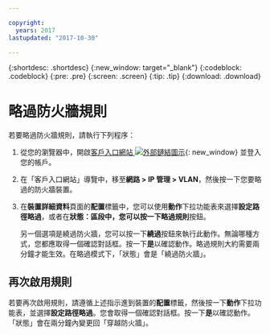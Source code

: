 ```yaml
---

copyright:
  years: 2017
lastupdated: "2017-10-30"

---
```


{:shortdesc: .shortdesc}
{:new_window: target="_blank"}
{:codeblock: .codeblock}
{:pre: .pre}
{:screen: .screen}
{:tip: .tip}
{:download: .download}

# 略過防火牆規則

若要略過防火牆規則，請執行下列程序：

1. 從您的瀏覽器中，開啟[客戶入口網站 ![外部鏈結圖示](../../icons/launch-glyph.svg "外部鏈結圖示")](https://control.softlayer.com/){: new_window} 並登入您的帳戶。
2. 在「客戶入口網站」導覽中，移至**網路 > IP 管理 > VLAN**，然後按一下您要略過的防火牆裝置。
3. 在**裝置詳細資料**頁面的**配置**標籤中，您可以使用**動作**下拉功能表來選擇**設定路徑略過**，或者在**狀態：**區段中，您可以按一下**略過規則**按鈕。 

	另一個選項是繞過防火牆，您可以按一下**繞過**按鈕來執行此動作。無論哪種方式，您都應取得一個確認對話框。按一下**是**以確認動作。略過規則大約需要兩分鐘才能生效。在略過模式下，「狀態」會是「繞過防火牆」。

## 再次啟用規則

若要再次啟用規則，請遵循上述指示進到裝置的**配置**標籤，然後按一下**動作**下拉功能表，並選擇**設定路徑略過**。您會取得一個確認對話框。按一下**是**以確認動作。「狀態」會在兩分鐘內變更回「穿越防火牆」。
